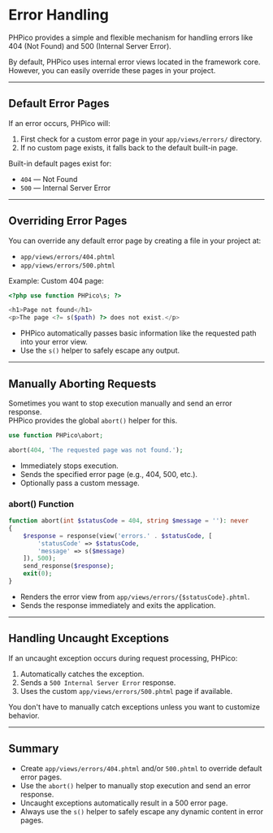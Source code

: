 # Error Handling

PHPico provides a simple and flexible mechanism for handling errors like 404 (Not Found) and 500 (Internal Server Error).

By default, PHPico uses internal error views located in the framework core.  
However, you can easily override these pages in your project.

---

## Default Error Pages

If an error occurs, PHPico will:

1. First check for a custom error page in your `app/views/errors/` directory.
2. If no custom page exists, it falls back to the default built-in page.

Built-in default pages exist for:

- `404` — Not Found
- `500` — Internal Server Error

---

## Overriding Error Pages

You can override any default error page by creating a file in your project at:

- `app/views/errors/404.phtml`
- `app/views/errors/500.phtml`

Example: Custom 404 page:

```php
<?php use function PHPico\s; ?>

<h1>Page not found</h1>
<p>The page <?= s($path) ?> does not exist.</p>
```

- PHPico automatically passes basic information like the requested path into your error view.
- Use the `s()` helper to safely escape any output.

---

## Manually Aborting Requests

Sometimes you want to stop execution manually and send an error response.  
PHPico provides the global `abort()` helper for this.

```php
use function PHPico\abort;

abort(404, 'The requested page was not found.');
```

- Immediately stops execution.
- Sends the specified error page (e.g., 404, 500, etc.).
- Optionally pass a custom message.

### abort() Function

```php
function abort(int $statusCode = 404, string $message = ''): never
{
    $response = response(view('errors.' . $statusCode, [
        'statusCode' => $statusCode,
        'message' => s($message)
    ]), 500);
    send_response($response);
    exit(0);
}
```

- Renders the error view from `app/views/errors/{$statusCode}.phtml`.
- Sends the response immediately and exits the application.

---

## Handling Uncaught Exceptions

If an uncaught exception occurs during request processing, PHPico:

1. Automatically catches the exception.
2. Sends a `500 Internal Server Error` response.
3. Uses the custom `app/views/errors/500.phtml` page if available.

You don't have to manually catch exceptions unless you want to customize behavior.

---

## Summary

- Create `app/views/errors/404.phtml` and/or `500.phtml` to override default error pages.
- Use the `abort()` helper to manually stop execution and send an error response.
- Uncaught exceptions automatically result in a 500 error page.
- Always use the `s()` helper to safely escape any dynamic content in error pages.
